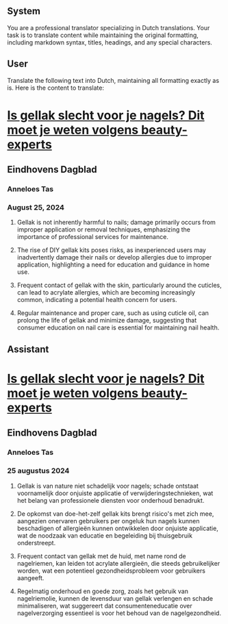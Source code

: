 ## System

You are a professional translator specializing in Dutch translations. 
Your task is to translate content while maintaining the original formatting, including markdown syntax, 
titles, headings, and any special characters.

## User

Translate the following text into Dutch, maintaining all formatting exactly as is.
Here is the content to translate:
# [Is gellak slecht voor je nagels? Dit moet je weten volgens beauty-experts](https://advance.lexis.com/api/document?collection=news&id=urn:contentItem:6CTD-D4M1-JBHV-K3R8-00000-00&context=1519360)
## Eindhovens Dagblad
### Anneloes Tas
### August 25, 2024

1. Gellak is not inherently harmful to nails; damage primarily occurs from improper application or removal techniques, emphasizing the importance of professional services for maintenance.

2. The rise of DIY gellak kits poses risks, as inexperienced users may inadvertently damage their nails or develop allergies due to improper application, highlighting a need for education and guidance in home use.

3. Frequent contact of gellak with the skin, particularly around the cuticles, can lead to acrylate allergies, which are becoming increasingly common, indicating a potential health concern for users.

4. Regular maintenance and proper care, such as using cuticle oil, can prolong the life of gellak and minimize damage, suggesting that consumer education on nail care is essential for maintaining nail health.

## Assistant

# [Is gellak slecht voor je nagels? Dit moet je weten volgens beauty-experts](https://advance.lexis.com/api/document?collection=news&id=urn:contentItem:6CTD-D4M1-JBHV-K3R8-00000-00&context=1519360)
## Eindhovens Dagblad
### Anneloes Tas
### 25 augustus 2024

1. Gellak is van nature niet schadelijk voor nagels; schade ontstaat voornamelijk door onjuiste applicatie of verwijderingstechnieken, wat het belang van professionele diensten voor onderhoud benadrukt.

2. De opkomst van doe-het-zelf gellak kits brengt risico's met zich mee, aangezien onervaren gebruikers per ongeluk hun nagels kunnen beschadigen of allergieën kunnen ontwikkelen door onjuiste applicatie, wat de noodzaak van educatie en begeleiding bij thuisgebruik onderstreept.

3. Frequent contact van gellak met de huid, met name rond de nagelriemen, kan leiden tot acrylate allergieën, die steeds gebruikelijker worden, wat een potentieel gezondheidsprobleem voor gebruikers aangeeft.

4. Regelmatig onderhoud en goede zorg, zoals het gebruik van nagelriemolie, kunnen de levensduur van gellak verlengen en schade minimaliseren, wat suggereert dat consumenteneducatie over nagelverzorging essentieel is voor het behoud van de nagelgezondheid.

